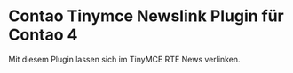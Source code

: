 # Contao Tinymce Newslink Plugin für Contao 4

Mit diesem Plugin lassen sich im TinyMCE RTE News verlinken.
